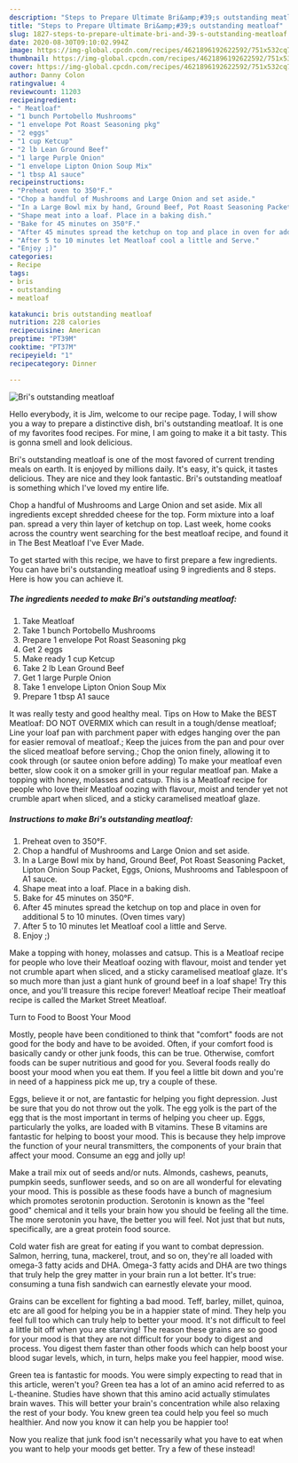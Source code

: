 ```yaml
---
description: "Steps to Prepare Ultimate Bri&amp;#39;s outstanding meatloaf"
title: "Steps to Prepare Ultimate Bri&amp;#39;s outstanding meatloaf"
slug: 1827-steps-to-prepare-ultimate-bri-and-39-s-outstanding-meatloaf
date: 2020-08-30T09:10:02.994Z
image: https://img-global.cpcdn.com/recipes/4621896192622592/751x532cq70/bris-outstanding-meatloaf-recipe-main-photo.jpg
thumbnail: https://img-global.cpcdn.com/recipes/4621896192622592/751x532cq70/bris-outstanding-meatloaf-recipe-main-photo.jpg
cover: https://img-global.cpcdn.com/recipes/4621896192622592/751x532cq70/bris-outstanding-meatloaf-recipe-main-photo.jpg
author: Danny Colon
ratingvalue: 4
reviewcount: 11203
recipeingredient:
- " Meatloaf"
- "1 bunch Portobello Mushrooms"
- "1 envelope Pot Roast Seasoning pkg"
- "2 eggs"
- "1 cup Ketcup"
- "2 lb Lean Ground Beef"
- "1 large Purple Onion"
- "1 envelope Lipton Onion Soup Mix"
- "1 tbsp A1 sauce"
recipeinstructions:
- "Preheat oven to 350°F."
- "Chop a handful of Mushrooms and Large Onion and set aside."
- "In a Large Bowl mix by hand, Ground Beef, Pot Roast Seasoning Packet, Lipton Onion Soup Packet, Eggs, Onions, Mushrooms and Tablespoon of A1 sauce."
- "Shape meat into a loaf. Place in a baking dish."
- "Bake for 45 minutes on 350°F."
- "After 45 minutes spread the ketchup on top and place in oven for additional 5 to 10 minutes. (Oven times vary)"
- "After 5 to 10 minutes let Meatloaf cool a little and Serve."
- "Enjoy ;)"
categories:
- Recipe
tags:
- bris
- outstanding
- meatloaf

katakunci: bris outstanding meatloaf 
nutrition: 228 calories
recipecuisine: American
preptime: "PT39M"
cooktime: "PT37M"
recipeyield: "1"
recipecategory: Dinner

---
```



![Bri&#39;s outstanding meatloaf](https://img-global.cpcdn.com/recipes/4621896192622592/751x532cq70/bris-outstanding-meatloaf-recipe-main-photo.jpg)

Hello everybody, it is Jim, welcome to our recipe page. Today, I will show you a way to prepare a distinctive dish, bri&#39;s outstanding meatloaf. It is one of my favorites food recipes. For mine, I am going to make it a bit tasty. This is gonna smell and look delicious.

Bri&#39;s outstanding meatloaf is one of the most favored of current trending meals on earth. It is enjoyed by millions daily. It's easy, it's quick, it tastes delicious. They are nice and they look fantastic. Bri&#39;s outstanding meatloaf is something which I've loved my entire life.

Chop a handful of Mushrooms and Large Onion and set aside. Mix all ingredients except shredded cheese for the top. Form mixture into a loaf pan. spread a very thin layer of ketchup on top. Last week, home cooks across the country went searching for the best meatloaf recipe, and found it in The Best Meatloaf I&#39;ve Ever Made.


To get started with this recipe, we have to first prepare a few ingredients. You can have bri&#39;s outstanding meatloaf using 9 ingredients and 8 steps. Here is how you can achieve it.

<!--inarticleads1-->

##### The ingredients needed to make Bri&#39;s outstanding meatloaf:

1. Take  Meatloaf
1. Take 1 bunch Portobello Mushrooms
1. Prepare 1 envelope Pot Roast Seasoning pkg
1. Get 2 eggs
1. Make ready 1 cup Ketcup
1. Take 2 lb Lean Ground Beef
1. Get 1 large Purple Onion
1. Take 1 envelope Lipton Onion Soup Mix
1. Prepare 1 tbsp A1 sauce


It was really testy and good healthy meal. Tips on How to Make the BEST Meatloaf: DO NOT OVERMIX which can result in a tough/dense meatloaf; Line your loaf pan with parchment paper with edges hanging over the pan for easier removal of meatloaf.; Keep the juices from the pan and pour over the sliced meatloaf before serving.; Chop the onion finely, allowing it to cook through (or sautee onion before adding) To make your meatloaf even better, slow cook it on a smoker grill in your regular meatloaf pan. Make a topping with honey, molasses and catsup. This is a Meatloaf recipe for people who love their Meatloaf oozing with flavour, moist and tender yet not crumble apart when sliced, and a sticky caramelised meatloaf glaze. 

<!--inarticleads2-->

##### Instructions to make Bri&#39;s outstanding meatloaf:

1. Preheat oven to 350°F.
1. Chop a handful of Mushrooms and Large Onion and set aside.
1. In a Large Bowl mix by hand, Ground Beef, Pot Roast Seasoning Packet, Lipton Onion Soup Packet, Eggs, Onions, Mushrooms and Tablespoon of A1 sauce.
1. Shape meat into a loaf. Place in a baking dish.
1. Bake for 45 minutes on 350°F.
1. After 45 minutes spread the ketchup on top and place in oven for additional 5 to 10 minutes. (Oven times vary)
1. After 5 to 10 minutes let Meatloaf cool a little and Serve.
1. Enjoy ;)


Make a topping with honey, molasses and catsup. This is a Meatloaf recipe for people who love their Meatloaf oozing with flavour, moist and tender yet not crumble apart when sliced, and a sticky caramelised meatloaf glaze. It&#39;s so much more than just a giant hunk of ground beef in a loaf shape! Try this once, and you&#39;ll treasure this recipe forever! Meatloaf recipe Their meatloaf recipe is called the Market Street Meatloaf. 

Turn to Food to Boost Your Mood


Mostly, people have been conditioned to think that "comfort" foods are not good for the body and have to be avoided. Often, if your comfort food is basically candy or other junk foods, this can be true. Otherwise, comfort foods can be super nutritious and good for you. Several foods really do boost your mood when you eat them. If you feel a little bit down and you're in need of a happiness pick me up, try a couple of these.

Eggs, believe it or not, are fantastic for helping you fight depression. Just be sure that you do not throw out the yolk. The egg yolk is the part of the egg that is the most important in terms of helping you cheer up. Eggs, particularly the yolks, are loaded with B vitamins. These B vitamins are fantastic for helping to boost your mood. This is because they help improve the function of your neural transmitters, the components of your brain that affect your mood. Consume an egg and jolly up!

Make a trail mix out of seeds and/or nuts. Almonds, cashews, peanuts, pumpkin seeds, sunflower seeds, and so on are all wonderful for elevating your mood. This is possible as these foods have a bunch of magnesium which promotes serotonin production. Serotonin is known as the "feel good" chemical and it tells your brain how you should be feeling all the time. The more serotonin you have, the better you will feel. Not just that but nuts, specifically, are a great protein food source.

Cold water fish are great for eating if you want to combat depression. Salmon, herring, tuna, mackerel, trout, and so on, they're all loaded with omega-3 fatty acids and DHA. Omega-3 fatty acids and DHA are two things that truly help the grey matter in your brain run a lot better. It's true: consuming a tuna fish sandwich can earnestly elevate your mood. 

Grains can be excellent for fighting a bad mood. Teff, barley, millet, quinoa, etc are all good for helping you be in a happier state of mind. They help you feel full too which can truly help to better your mood. It's not difficult to feel a little bit off when you are starving! The reason these grains are so good for your mood is that they are not difficult for your body to digest and process. You digest them faster than other foods which can help boost your blood sugar levels, which, in turn, helps make you feel happier, mood wise.

Green tea is fantastic for moods. You were simply expecting to read that in this article, weren't you? Green tea has a lot of an amino acid referred to as L-theanine. Studies have shown that this amino acid actually stimulates brain waves. This will better your brain's concentration while also relaxing the rest of your body. You knew green tea could help you feel so much healthier. And now you know it can help you be happier too!

Now you realize that junk food isn't necessarily what you have to eat when you want to help your moods get better. Try a few of these instead!

